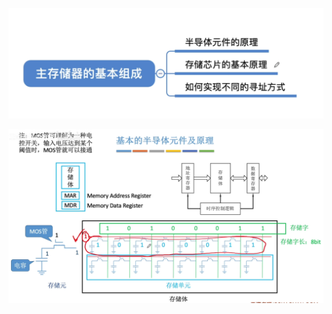 


![输入图片说明](/imgs/2025-08-04/IPMDOwH3wynzmckZ.png)


![输入图片说明](/imgs/2025-08-04/gaakGF2L6kMUQpR6.png)
<!--stackedit_data:
eyJoaXN0b3J5IjpbLTIwNzgzMDM0MDNdfQ==
-->